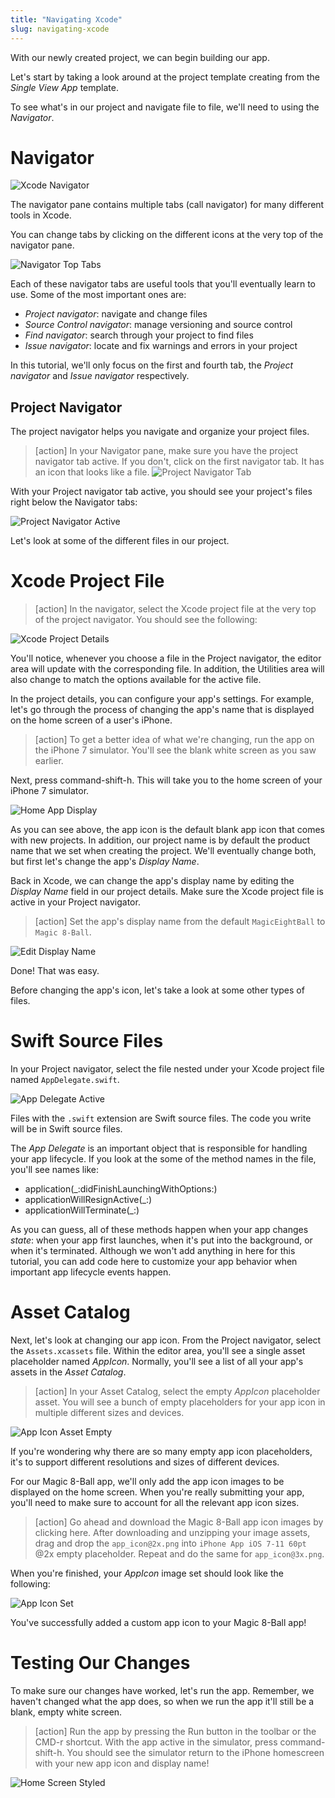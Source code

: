 ```yaml
---
title: "Navigating Xcode"
slug: navigating-xcode
---
```


With our newly created project, we can begin building our app.

Let's start by taking a look around at the project template creating from the _Single View App_ template.

To see what's in our project and navigate file to file, we'll need to using the _Navigator_.

# Navigator

![Xcode Navigator](assets/navigator_pane.png)

The navigator pane contains multiple tabs (call navigator) for many different tools in Xcode.

You can change tabs by clicking on the different icons at the very top of the navigator pane.

![Navigator Top Tabs](assets/navigator_tabs.png)

Each of these navigator tabs are useful tools that you'll eventually learn to use. Some of the most important ones are:

- _Project navigator_: navigate and change files
- _Source Control navigator_: manage versioning and source control
- _Find navigator_: search through your project to find files
- _Issue navigator_: locate and fix warnings and errors in your project

In this tutorial, we'll only focus on the first and fourth tab, the _Project navigator_ and _Issue navigator_ respectively.

<!-- TODO: users won't know what versioning or source control is -->

## Project Navigator

The project navigator helps you navigate and organize your project files.

> [action]
In your Navigator pane, make sure you have the project navigator tab active. If you don't, click on the first navigator tab. It has an icon that looks like a file. ![Project Navigator Tab](assets/project_navigator_tab.png)

With your Project navigator tab active, you should see your project's files right below the Navigator tabs:

![Project Navigator Active](assets/project_navigator_active.png)

Let's look at some of the different files in our project.

# Xcode Project File

> [action]
In the navigator, select the Xcode project file at the very top of the project navigator. You should see the following:

![Xcode Project Details](assets/xcode_project_details.png)

You'll notice, whenever you choose a file in the Project navigator, the editor area will update with the corresponding file. In addition, the Utilities area will also change to match the options available for the active file.

In the project details, you can configure your app's settings. For example, let's go through the process of changing the app's name that is displayed on the home screen of a user's iPhone.

> [action]
To get a better idea of what we're changing, run the app on the iPhone 7 simulator. You'll see the blank white screen as you saw earlier. 
>
Next, press command-shift-h. This will take you to the home screen of your iPhone 7 simulator.
>
![Home App Display](assets/home_app_display.png)

As you can see above, the app icon is the default blank app icon that comes with new projects. In addition, our project name is by default the product name that we set when creating the project. We'll eventually change both, but first let's change the app's _Display Name_.

Back in Xcode, we can change the app's display name by editing the _Display Name_ field in our project details. Make sure the Xcode project file is active in your Project navigator.

> [action]
Set the app's display name from the default `MagicEightBall` to `Magic 8-Ball`.
>
![Edit Display Name](assets/edit_display_name.png)

Done! That was easy.

Before changing the app's icon, let's take a look at some other types of files.

# Swift Source Files

In your Project navigator, select the file nested under your Xcode project file named `AppDelegate.swift`.

![App Delegate Active](assets/app_delegate_active.png)

Files with the `.swift` extension are Swift source files. The code you write will be in Swift source files.

The _App Delegate_ is an important object that is responsible for handling your app lifecycle. If you look at the some of the method names in the file, you'll see names like:

- application(_:didFinishLaunchingWithOptions:)
- applicationWillResignActive(_:)
- applicationWillTerminate(_:)

As you can guess, all of these methods happen when your app changes _state_: when your app first launches, when it's put into the background, or when it's terminated. Although we won't add anything in here for this tutorial, you can add code here to customize your app behavior when important app lifecycle events happen.

# Asset Catalog

Next, let's look at changing our app icon. From the Project navigator, select the `Assets.xcassets` file. Within the editor area, you'll see a single asset placeholder named _AppIcon_. Normally, you'll see a list of all your app's assets in the _Asset Catalog_.

> [action]
In your Asset Catalog, select the empty _AppIcon_ placeholder asset. You will see a bunch of empty placeholders for your app icon in multiple different sizes and devices.
>
![App Icon Asset Empty](assets/app_icon_asset_empty.png)

If you're wondering why there are so many empty app icon placeholders, it's to support different resolutions and sizes of different devices.

For our Magic 8-Ball app, we'll only add the app icon images to be displayed on the home screen. When you're really submitting your app, you'll need to make sure to account for all the relevant app icon sizes.

> [action]
Go ahead and download the Magic 8-Ball app icon images by clicking here. After downloading and unzipping your image assets, drag and drop the `app_icon@2x.png` into `iPhone App iOS 7-11 60pt` @2x empty placeholder. Repeat and do the same for `app_icon@3x.png`.

<!-- TODO: add app icon image links -->

When you're finished, your _AppIcon_ image set should look like the following:

![App Icon Set](assets/app_icon_set.png)

You've successfully added a custom app icon to your Magic 8-Ball app!

# Testing Our Changes

To make sure our changes have worked, let's run the app. Remember, we haven't changed what the app does, so when we run the app it'll still be a blank, empty white screen.

> [action]
Run the app by pressing the Run button in the toolbar or the CMD-r shortcut. With the app active in the simulator, press command-shift-h. You should see the simulator return to the iPhone homescreen with your new app icon and display name!
>
![Home Screen Styled](assets/home_screen_styled.png)
